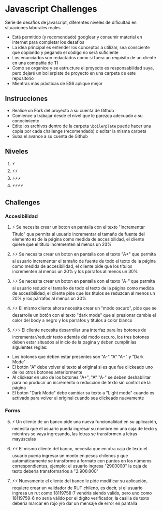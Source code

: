 # Javascript Challenges


Serie de desafios de javascript, diferentes niveles de dificultad en situaciones laborales reales

- Está permitido (y recomendado) googlear y consumir material en internet para completar los desafios
- La idea principal es entender los conceptos a utilizar, sea consciente que copiando y pegando el código no será suficiente
- Los enunciados son redactados como si fuera un requisito de un cliente en una compañia de TI
- Como se organice y se estructure el proyecto es responsabilidad suya, pero dejaré un boilerplate de proyecto en una carpeta de este repositorio
- Mientras más prácticas de ES6 aplique mejor 

## Instrucciones

- Realice un Fork del proyecto a su cuenta de Github
- Comience a trabajar desde el nivel que le parezca adecuado a su conocimiento
- Edite los archivos dentro de la carpeta ```\boilerplate``` puede hacer una copia por cada challenge (recomendado) o editar la misma carpeta
- Suba el avance a su cuenta de Github

## Niveles

1) ⚡
2) ⚡⚡
3) ⚡⚡⚡
4) ⚡⚡⚡⚡

## Challenges

### Accesibilidad

1) ⚡ Se necesita crear un boton en pantalla con el texto "Incrementar Título" que permita al usuario incrementar el tamaño de fuente del elemento ```H1``` de la página como medida de accesibilidad, el cliente quiere que el título incrementen al menos un 20%

2) ⚡⚡ Se necesita crear un boton en pantalla con el texto "A+" que permita al usuario incrementar el tamaño de fuente de todo el texto de la página como medida de accesibilidad, el cliente pide que los títulos incrementen al menos un 20% y los párrafos al menos un 30% 

2) ⚡⚡ Se necesita crear un boton en pantalla con el texto "A-" que permita al usuario reducir el tamaño de todo el texto de la página como medida de accesibilidad, el cliente pide que los títulos se reduzcan al menos un 20% y los párrafos al menos un 30% 

3) ⚡⚡ El mismo cliente ahora necesita crear un "modo oscuro", pide que se desarrolle un botón con el texto "dark mode" que al presionar cambie el color del body a negro y los parrafos y títulos a color blanco

4) ⚡⚡⚡ El cliente necesita desarrollar una interfaz para los botones de incrementar/reducir texto además del modo oscuro, los tres botones deben estar situados al inicio de la pagina y deben cumplir las siguientes reglas:
- Los botones que deben estar presentes son "A-" "A" "A+" y "Dark Mode"
- El botón "A" debe volver el texto al original si es que fue clickeado uno de los otros botones anteriormente
- Al clickear en uno de los botones "A+", "A" "A-" se deben deshabilitar para no producir un incremento o reduccion de texto sin control de la página
- El boton "Dark Mode" debe cambiar su texto a "Light mode" cuando es activado para volver al original cuando sea clickeado nuevamente

### Forms

5) ⚡ Un cliente de un banco pide una nueva funcionalidad en su aplicación, necesita que el usuario pueda ingresar su nombre en una caja de texto y mientras se vaya ingresando, las letras se transformen a letras mayúsculas

6) ⚡⚡ El mismo cliente del banco, necesita que en otra caja de texto el usuario pueda ingresar un monto en pesos chilenos y que automáticamente se transforme a formato con puntos en los números correspondientes, ejemplo: el usuario ingresa "2900000" la caja de texto debería transformarlos a "2.900.000"

7) ⚡⚡ Nuevamente el cliente del banco le pide modificar su aplicación, requiere crear un validador de RUT chileno, es decir, si el usuario ingresa un rut como 18119758-7 vendría siendo válido, pero uno como 18119758-6 no sería válido por el dígito verificador, la casilla de texto debería marcar en rojo y/o dar un mensaje de error en pantalla



